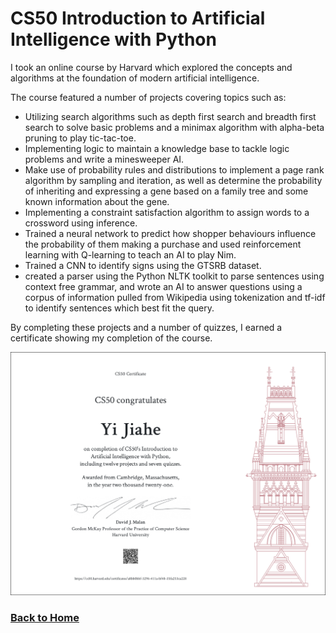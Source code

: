 # CS50 Introduction to Artificial Intelligence with Python

I took an online course by Harvard which explored the concepts and algorithms at the foundation of modern artificial intelligence. 

The course featured a number of projects covering topics such as:
* Utilizing search algorithms such as depth first search and breadth first search to solve basic problems and a minimax algorithm with alpha-beta pruning to play tic-tac-toe.
* Implementing logic to maintain a knowledge base to tackle logic problems and write a minesweeper AI.
* Make use of probability rules and distributions to implement a page rank algorithm by sampling and iteration, as well as determine the probability of inheriting and expressing a gene based on a family tree and some known information about the gene.
* Implementing a constraint satisfaction algorithm to assign words to a crossword using inference.
* Trained a neural network to predict how shopper behaviours influence the probability of them making a purchase and used reinforcement learning with Q-learning to teach an AI to play Nim.
* Trained a CNN to identify signs using the GTSRB dataset.
* created a parser using the Python NLTK toolkit to parse sentences using context free grammar, and wrote an AI to answer questions using a corpus of information pulled from Wikipedia using tokenization and tf-idf to identify sentences which best fit the query. 

By completing these projects and a number of quizzes, I earned a certificate showing my completion of the course.

<img src="/assets/images/CS50AI_certificate.png"
	width="750"/>

### [Back to Home](/index.md)
